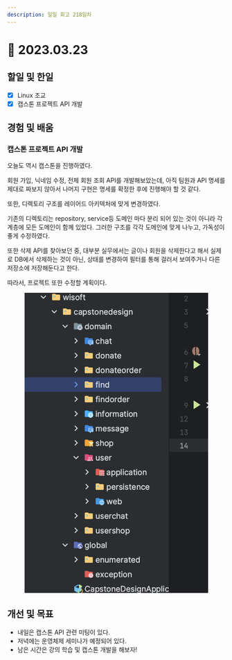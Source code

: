 ```yaml
---
description: 일일 회고 218일차
---
```


# 🙂 2023.03.23

## 할일 및 한일&#x20;

* [x] Linux 조교&#x20;
* [x] 캡스톤 프로젝트 API 개발&#x20;

## 경험 및 배움&#x20;

### 캡스톤 프로젝트 API 개발

오늘도 역시 캡스톤을 진행하였다.

회원 가입, 닉네임 수정, 전체 회원 조회 API를 개발해보았는데, 아직 팀원과 API 명세를 제대로 짜보지 않아서 나머지 구현은 명세를 확정한 후에 진행해야 할 것 같다.

또한, 디렉토리 구조를 레이어드 아키텍처에 맞게 변경하였다.

기존의 디렉토리는 repository, service등 도메인 마다 분리 되어 있는 것이 아니라 각 계층에 모든 도메인이 함께 있었다. 그러한 구조를 각각 도메인에 맞게 나누고, 가독성이 좋게 수정하였다.

또한 삭제 API를 찾아보던 중, 대부분 실무에서는 글이나 회원을 삭제한다고 해서 실제로 DB에서 삭제하는 것이 아닌, 상태를 변경하여 필터를 통해 걸러서 보여주거나 다른 저장소에 저장해둔다고 한다.

따라서, 프로젝트 또한 수정할 계획이다.

<figure><img src="../.gitbook/assets/image (1).png" alt=""><figcaption></figcaption></figure>

## 개선 및 목표&#x20;

* 내일은 캡스톤 API 관련 미팅이 있다.&#x20;
* 저녁에는 운영체제 세미나가 예정되어 있다.&#x20;
* 남은 시간은 강의 학습 및 캡스톤 개발을 해보자!&#x20;
